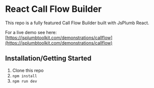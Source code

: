 # React Call Flow Builder

This repo is a fully featured Call Flow Builder built with JsPlumb React.

For a live demo see here: [https://jsplumbtoolkit.com/demonstrations/callflow](https://jsplumbtoolkit.com/demonstrations/callflow)

## Installation/Getting Started

1. Clone this repo
2. `npm install`
3. `npm run dev`
